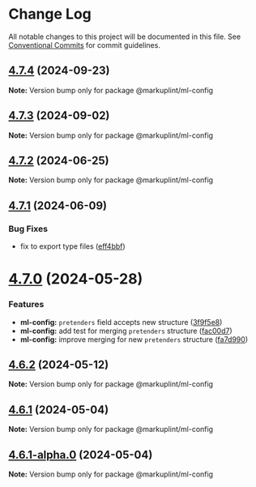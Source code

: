 # Change Log

All notable changes to this project will be documented in this file.
See [Conventional Commits](https://conventionalcommits.org) for commit guidelines.

## [4.7.4](https://github.com/markuplint/markuplint/compare/@markuplint/ml-config@4.7.3...@markuplint/ml-config@4.7.4) (2024-09-23)

**Note:** Version bump only for package @markuplint/ml-config

## [4.7.3](https://github.com/markuplint/markuplint/compare/@markuplint/ml-config@4.7.2...@markuplint/ml-config@4.7.3) (2024-09-02)

**Note:** Version bump only for package @markuplint/ml-config

## [4.7.2](https://github.com/markuplint/markuplint/compare/@markuplint/ml-config@4.7.1...@markuplint/ml-config@4.7.2) (2024-06-25)

**Note:** Version bump only for package @markuplint/ml-config

## [4.7.1](https://github.com/markuplint/markuplint/compare/@markuplint/ml-config@4.7.0...@markuplint/ml-config@4.7.1) (2024-06-09)

### Bug Fixes

- fix to export type files ([eff4bbf](https://github.com/markuplint/markuplint/commit/eff4bbfd127574809dc5e15d7cafe87699758ee0))

# [4.7.0](https://github.com/markuplint/markuplint/compare/@markuplint/ml-config@4.6.2...@markuplint/ml-config@4.7.0) (2024-05-28)

### Features

- **ml-config:** `pretenders` field accepts new structure ([3f9f5e8](https://github.com/markuplint/markuplint/commit/3f9f5e8ffdb7fa2526e842559b871ec6414de190))
- **ml-config:** add test for merging `pretenders` structure ([fac00d7](https://github.com/markuplint/markuplint/commit/fac00d7ce4c709757097b8ce8c2e40813af0461c))
- **ml-config:** improve merging for new `pretenders` structure ([fa7d990](https://github.com/markuplint/markuplint/commit/fa7d990c91e7843f6928fd48dc1ff41b7b446402))

## [4.6.2](https://github.com/markuplint/markuplint/compare/@markuplint/ml-config@4.6.1...@markuplint/ml-config@4.6.2) (2024-05-12)

**Note:** Version bump only for package @markuplint/ml-config

## [4.6.1](https://github.com/markuplint/markuplint/compare/@markuplint/ml-config@4.6.1-alpha.0...@markuplint/ml-config@4.6.1) (2024-05-04)

**Note:** Version bump only for package @markuplint/ml-config

## [4.6.1-alpha.0](https://github.com/markuplint/markuplint/compare/@markuplint/ml-config@4.6.0...@markuplint/ml-config@4.6.1-alpha.0) (2024-05-04)

**Note:** Version bump only for package @markuplint/ml-config
